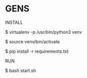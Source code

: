 # GENS

INSTALL

$ virtualenv -p /usr/bin/python3 venv

$ source venv/bin/activate

$ pip install -r requirements.txt



RUN

$ bash start.sh

